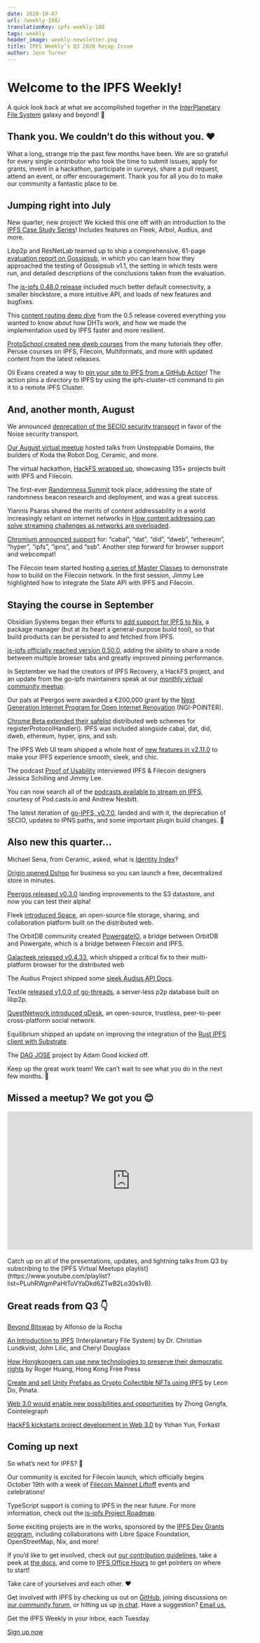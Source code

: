 ```yaml
---
date: 2020-10-07
url: /weekly-108/
translationKey: ipfs-weekly-108
tags: weekly
header_image: weekly-newsletter.png
title: IPFS Weekly’s Q3 2020 Recap Issue
author: Jenn Turner
---
```


# Welcome to the IPFS Weekly!

A quick look back at what we accomplished together in the [InterPlanetary File System](https://ipfs.io/) galaxy and beyond! 🚀

## Thank you. We couldn’t do this without you. ❤️
What a long, strange trip the past few months have been. We are so grateful for every single contributor who took the time to submit issues, apply for grants, invent in a hackathon, participate in surveys, share a pull request, attend an event, or offer encouragement. Thank you for all you do to make our community a fantastic place to be. 

## Jumping right into July
New quarter, new project! We kicked this one off with an introduction to the [IPFS Case Study Series](https://blog.ipfs.io/2020-07-09-case-study-audius/)! Includes features on Fleek, Arbol, Audius, and more.

Libp2p and ResNetLab teamed up to ship a comprehensive, 61-page [evaluation report on Gossipsub](https://blog.ipfs.io/gossipsubv1.1-eval-report-and-security-audit/), in which you can learn how they approached the testing of Gossipsub v1.1, the setting in which tests were run, and detailed descriptions of the conclusions taken from the evaluation.

The [js-ipfs 0.48.0 release](https://blog.ipfs.io/2020-07-20-js-ipfs-0-48/) included much better default connectivity, a smaller blockstore, a more intuitive API, and loads of new features and bugfixes.

This [content routing deep dive](https://blog.ipfs.io/2020-07-20-dht-deep-dive/) from the 0.5 release covered everything you wanted to know about how DHTs work, and how we made the implementation used by IPFS faster and more resilient.

[ProtoSchool created new dweb courses](https://proto.school/#/tutorials?course=ipfs) from the many tutorials they offer. Peruse courses on IPFS, Filecoin, Multiformats, and more with updated content from the latest releases.

Oli Evans created a way to [pin your site to IPFS from a GitHub Action](https://github.com/ipfs-shipyard/ipfs-github-action)! The action pins a directory to IPFS by using the ipfs-cluster-ctl command to pin it to a remote IPFS Cluster.

## And, another month, August
We announced [deprecation of the SECIO security transport](https://blog.ipfs.io/2020-08-07-deprecating-secio/) in favor of the Noise security transport.

[Our August virtual meetup](https://blog.ipfs.io/2020-08-14-ipfs-meetup-aug2020/) hosted talks from Unstoppable Domains, the builders of Koda the Robot Dog, Ceramic, and more.

The virtual hackathon, [HackFS wrapped up](https://hack.ethglobal.co/hackfs/showcase), showcasing 135+ projects built with IPFS and Filecoin.

The first-ever [Randomness Summit](https://randomness2020.com/) took place, addressing the state of randomness beacon research and deployment, and was a great success.

Yiannis Psaras shared the merits of content addressability in a world increasingly reliant on internet networks in [How content addressing can solve streaming challenges as networks are overloaded](https://research.protocol.ai/blog/2020/how-content-addressing-can-solve-streaming-challenges-as-networks-are-overloaded/).

[Chromium announced support](https://chromium.googlesource.com/chromium/src/+/4e8ed0cecce04c5c55dd84a09e4df0d0f11c660f) for: “cabal”, “dat”, “did”, “dweb”, “ethereum”, “hyper”, “ipfs”, “ipns”, and “ssb”. Another step forward for browser support and webcompat!

The Filecoin team started hosting [a series of Master Classes](https://www.youtube.com/watch?v=Rknj2GqvJtg&feature=emb_logo) to demonstrate how to build on the Filecoin network. In the first session, Jimmy Lee highlighted how to integrate the Slate API with IPFS and Filecoin. 

## Staying the course in September
Obsidian Systems began their efforts to [add support for IPFS to Nix](https://blog.ipfs.io/2020-09-08-nix-ipfs-milestone-1/), a package manager (but at its heart a general-purpose build tool), so that build products can be persisted to and fetched from IPFS.

[js-ipfs officially reached version 0.50.0](https://blog.ipfs.io/2020-09-14-js-ipfs-0-50/), adding the ability to share a node between multiple browser tabs and greatly improved pinning performance. 

In September we had the creators of IPFS Recovery, a HackFS project, and an update from the go-ipfs maintainers speak at our [monthly virtual community meetup](https://blog.ipfs.io/2020-09-18-ipfs-meetup-sep2020/).

Our pals at Peergos were awarded a €200,000 grant by the [Next Generation Internet Program for Open Internet Renovation](https://peergos.org/posts/next-generation-internet) (NGI-POINTER).

[Chrome Beta extended their safelist](https://blog.chromium.org/2020/09/chrome-86-improved-focus-highlighting.html) distributed web schemes for registerProtocolHandler(). IPFS was included alongside cabal, dat, did, dweb, ethereum, hyper, ipns, and ssb.

The IPFS Web UI team shipped a whole host of [new features in v2.11.0](https://github.com/ipfs-shipyard/ipfs-webui/releases/tag/v2.11.0) to make your IPFS experience smooth, sleek, and chic.

The podcast [Proof of Usability](https://anchor.fm/z-herring/episodes/Protocols-are-the-ultimate-hyper-object---Talking-Design-Philosophy-w-Jessica-Schilling-and-Jim-Lee-ejnn3o/a-a37rllr) interviewed IPFS & Filecoin designers Jessica Schilling and Jimmy Lee.

You can now search all of the [podcasts available to stream on IPFS](https://pod.casts.io/ipfs), courtesy of Pod.casts.io and Andrew Nesbitt.

The latest iteration of [go-IPFS, v0.7.0](https://blog.ipfs.io/2020-09-24-go-ipfs-0-7-0/), landed and with it, the deprecation of SECIO, updates to IPNS paths, and some important plugin build changes. 🎉

## Also new this quarter...
Michael Sena, from Ceramic, asked, what is [Identity Index](https://medium.com/@msena/what-is-identity-index-d3594b59633e)?

[Origin opened Dshop](https://medium.com/originprotocol/dshop-is-open-for-business-launch-your-free-decentralized-store-in-minutes-d7a7092a7527) for business so you can launch a free, decentralized store in minutes.

[Peergos released v0.3.0](https://peergos.org/posts/release-v0.3.0) landing improvements to the S3 datastore, and now you can test their alpha!

Fleek [introduced Space](https://blog.space.storage/posts/Introducing-Space), an open-source file storage, sharing, and collaboration platform built on the distributed web.

The OrbitDB community created [PowergateIO](https://github.com/orbitdb/orbit-db-powergate-io), a bridge between OrbitDB and Powergate, which is a bridge between Filecoin and IPFS.

[Galacteek released v0.4.33](https://github.com/pinnaculum/galacteek/releases/tag/v0.4.33), which shipped a critical fix to their multi-platform browser for the distributed web

The Audius Project shipped some [sleek Audius API Docs](https://audiusproject.github.io/api-docs/#audius-api-docs).

Textile [released v1.0.0 of go-threads](https://github.com/textileio/go-threads/releases/tag/v1.0.00), a server-less p2p database built on libp2p.

[QuestNetwork introduced qDesk](https://github.com/QuestNetwork/qDesk), an open-source, trustless, peer-to-peer cross-platform social network.

Equilibrium shipped an update on improving the integration of the [Rust IPFS client with Substrate](https://medium.com/equilibriumco/tech-preview-2-rust-ipfs-substrate-848b8a1afb26). 

The [DAG JOSE](https://www.memoryandthought.me/golang,/ipfs/2020/09/04/dag-jose-project.html) project by Adam Good kicked off.

Keep up the great work team! We can’t wait to see what you do in the next few months. 🎉

## Missed a meetup? We got you 😊

<iframe width="560" height="315" src="https://www.youtube.com/embed/K9RGlSC5tBs" frameborder="0" allow="accelerometer; autoplay; clipboard-write; encrypted-media; gyroscope; picture-in-picture" allowfullscreen></iframe>
<br>
<br>
Catch up on all of the presentations, updates, and lightning talks from Q3 by subscribing to the [IPFS Virtual Meetups playlist](https://www.youtube.com/playlist?list=PLuhRWgmPaHtToVYaDkd6ZTwB2Lo30s1vB). 

## Great reads from Q3 👇
[Beyond Bitswap](https://adlrocha.substack.com/p/adlrocha-beyond-bitswap-i) by Alfonso de la Rocha 

[An Introduction to IPFS](https://blog.infura.io/an-introduction-to-ipfs/) (Interplanetary File System) by Dr. Christian Lundkvist, John Lilic, and Cheryl Douglass

[How Hongkongers can use new technologies to preserve their democratic rights](https://hongkongfp.com/2020/09/16/how-hongkongers-can-use-new-technologies-to-preserve-their-democratic-rights/) by Roger Huang, Hong Kong Free Press 

[Create and sell Unity Prefabs as Crypto Collectible NFTs using IPFS](https://medium.com/pinata/how-to-create-and-sell-unity-prefabs-on-ipfs-as-nfts-793352c62069) by Leon Do, Pinata

[Web 3.0 would enable new possibilities and opportunities](https://cointelegraph.com/news/web-3-0-would-enable-new-possibilities-and-opportunities) by Zhong Gengfa, Cointelegraph

[HackFS kickstarts project development in Web 3.0](https://forkast.news/hackfs-kickstarts-project-development-protocol-labs/) by Yohan Yun, Forkast

## Coming up next
So what’s next for IPFS? 🤔

Our community is excited for Filecoin launch, which officially begins October 19th with a week of [Filecoin Mainnet Liftoff](https://filecoin.io/blog/mainnet-ignition/) events and celebrations!

TypeScript support is coming to IPFS in the near future. For more information, check out the [js-ipfs Project Roadmap](https://github.com/orgs/ipfs/projects/6).

Some exciting projects are in the works, sponsored by the [IPFS Dev Grants program](https://github.com/ipfs/devgrants), including collaborations with Libre Space Foundation, OpenStreetMap, Nix, and more!

If you’d like to get involved, check out [our contribution guidelines](https://github.com/ipfs/community/blob/master/CONTRIBUTING.md), take a peek at [the docs](https://docs.ipfs.io/), and come to [IPFS Office Hours](https://github.com/ipfs/community/issues?utf8=%E2%9C%93&q=label%3A%22%F0%9F%99%8C%F0%9F%8F%BD+IPFS+Weekly+Call%22+) to get pointers on where to start!

Take care of yourselves and each other. ❤️

Get involved with IPFS by checking us out on [GitHub](https://github.com/ipfs), joining discussions on [our community forum](https://discuss.ipfs.io/), or hitting us up [in chat](https://riot.im/app/#/room/#ipfs:matrix.org). Have a suggestion? [Email us.](mailto:newsletter@ipfs.io)

Get the IPFS Weekly in your inbox, each Tuesday.
<p><a href="https://ipfs.us4.list-manage.com/subscribe?u=25473244c7d18b897f5a1ff6b&amp;id=cad54b2230" class="button button-primary">Sign up now</a></p>
